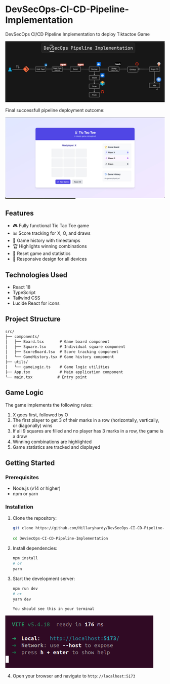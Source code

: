 # DevSecOps-CI-CD-Pipeline-Implementation
DevSecOps CI/CD Pipeline Implementation to deploy Tiktactoe Game


![Screenshot 2025-03-04 at 7 16 48 PM](images/Stracture.png)


Final successfull pipeline deployment outcome:

![image](images/deployed-sample.png)


## Features

- 🎮 Fully functional Tic Tac Toe game
- 📊 Score tracking for X, O, and draws
- 📜 Game history with timestamps
- 🏆 Highlights winning combinations
- 🔄 Reset game and statistics
- 📱 Responsive design for all devices

## Technologies Used

- React 18
- TypeScript
- Tailwind CSS
- Lucide React for icons

## Project Structure

```
src/
├── components/
│   ├── Board.tsx       # Game board component
│   ├── Square.tsx      # Individual square component
│   ├── ScoreBoard.tsx  # Score tracking component
│   └── GameHistory.tsx # Game history component
├── utils/
│   └── gameLogic.ts    # Game logic utilities
├── App.tsx             # Main application component
└── main.tsx           # Entry point
```

## Game Logic

The game implements the following rules:

1. X goes first, followed by O
2. The first player to get 3 of their marks in a row (horizontally, vertically, or diagonally) wins
3. If all 9 squares are filled and no player has 3 marks in a row, the game is a draw
4. Winning combinations are highlighted
5. Game statistics are tracked and displayed


## Getting Started

### Prerequisites

- Node.js (v14 or higher)
- npm or yarn

### Installation

1. Clone the repository:
   ```bash
   git clone https://github.com/Hillaryhardy/DevSecOps-CI-CD-Pipeline-Implementation.git

   cd DevSecOps-CI-CD-Pipeline-Implementation
   ```

2. Install dependencies:
   ```bash
   npm install
   # or
   yarn
   ```

3. Start the development server:
   ```bash
   npm run dev
   # or
   yarn dev
   ```

       You should see this in your terminal

![image](images/terminal.png)

4. Open your browser and navigate to `http://localhost:5173`

